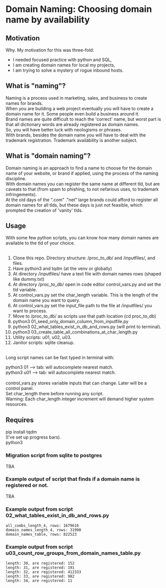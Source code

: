 # Domain Naming: Choosing domain name by availability
## Motivation
Why. My motivation for this was three-fold: 
* I needed focused practice with python and SQL,
* I am creating domain names for local my projects,
* I am trying to solve a mystery of rogue inbound hosts.

## What is "naming"?
Naming is a process used in marketing, sales, and business to create names for brands.  
When you are building a web project eventually you will have to create a domain name for it. Some people even build a business around it.  
Brand names are quite difficult to reach the 'correct' name, but worst part is that all dictionary words are already registered as domain names.  
So, you will have better luck with neologisms or phrases.  
With brands, besides the domain name you will have to deal with the trademark registration. Trademark availability is another subject.  

## What is "domain naming"?
Domain naming is an approach to find a name to choose for the domain name of your website, or brand if applied, using the process of the naming discipline.  
With domain names you can register the same name at different tld, but are caveats to that (from spam to phishing, to not nefarious uses, to trademark infringements).  
At the old days of the ".com" ."net" large brands could afford to register all domain names for all tlds, but these days is just not feasible, which prompted the creation of 'vanity' tlds.  

## Usage
With some few python scripts, you can know how many domain names are available to the tld of your choice.  
<br>
1. Clone this repo. Directory structure: /proc_to_db/ and /inputfiles/, and files.
2. Have python3 and tqdm (at the venv or globally)  
3. At directory /inputfiles/ have a text file with domain names rows (shaped like dummy.txt)
4. At directory /proc_to_db/ open in code editor control_vars.py and set the tld variable.
5. At control_vars.py set the char_length variable. This is the length of the domain name you want to query.
6. At control_vars.py set the input_file path to the file at /inputfiles/ you want to process.
7. Move to /proc_to_db/ as scripts use that path location (cd proc_to_db)
8. python3 01_seed_only_domain_column_from_inputfile.py
9. python3 02_what_tables_exist_in_db_and_rows.py (will print to terminal).
10. python3 03_create_table_all_combinations_at_char_length.py
11. Utility scripts: u01, u02, u03.
12. Janitor scripts: sqlite cleanup.
<br>
Long script names can be fast typed in terminal with:  

python3 01 --> tab: will autocomplete nearest match.  
python3 u01 --> tab: will autocomplete nearest match.  
<br>
control_vars.py stores variable inputs that can change. Later will be a control panel.  
Set char_length there before running any script.  
Warning: Each char_length integer increment will demand higher system resources.

## Requires
pip install tqdm  
(I've set up progress bars).  
python3

### Migration script from sqlite to postgres
TBA

### Example output of script that finds if a domain name is registered or not.
TBA 

### Example output from script 02_what_tables_exist_in_db_and_rows.py
```
all_combs_length_4, rows: 1679616
domain_names_length_4, rows: 31990
domain_names_table, rows: 822523
```

### Example output from script u03_count_row_groups_from_domain_names_table.py
```
length: 30, are registered: 152
length: 31, are registered: 191
length: 32, are registered: 412333
length: 33, are registered: 982
length: 34, are registered: 11
```


